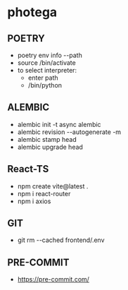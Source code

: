 # photega

## POETRY
- poetry env info --path
- source <path>/bin/activate
- to select interpreter:
    - enter path
    - <path>/bin/python

## ALEMBIC
- alembic init -t async alembic
- alembic revision --autogenerate -m <message>
- alembic stamp head
- alembic upgrade head

## React-TS
- npm create vite@latest .
- npm i react-router
- npm i axios

## GIT
- git rm --cached frontend/.env

## PRE-COMMIT
- https://pre-commit.com/

